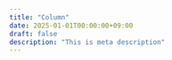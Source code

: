 ```yaml
---
title: "Column"
date: 2025-01-01T00:00:00+09:00
draft: false
description: "This is meta description"
---
```

